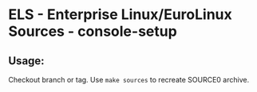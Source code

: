 # ELS - Enterprise Linux/EuroLinux Sources - console-setup
 
## Usage:
  Checkout branch or tag. Use `make sources` to recreate  SOURCE0 archive.
